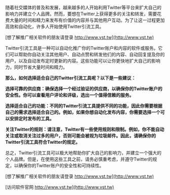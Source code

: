 随着社交媒体的普及和发展，越来越多的人开始利用Twitter等平台来扩大自己的影响力并建立个人品牌。然而，要想在Twitter上获得更多的关注和转发，需要花费大量的时间和精力来发布有价值的内容并与其他用户互动。为了让这一过程更加高效和自动化，许多人开始使用Twitter引流工具。

[想了解推广相关软件的朋友请登录 http://www.vst.tw](http://www.vst.tw)

Twitter引流工具是一种可以自动化推广你的Twitter账户和内容的软件或服务。它们可以帮助你自动关注其他用户、自动点赞和转发他们的内容、自动回复提及你的用户，以及自动发布定时更新的内容。这些功能可以让你更快地扩大自己的影响力，同时节省大量时间和精力。

**那么，如何选择适合自己的Twitter引流工具呢？以下是一些建议：**

**选择可靠的供应商：确保选择一个经过验证的供应商，以确保你的Twitter账户的安全性。你可以查看用户评论和评级，选出一个值得信赖的服务。**

**选择适合自己的功能：不同的Twitter引流工具提供不同的功能，因此你需要根据自己的需求选择适合自己的。例如，如果你想自动化发布内容，你需要选择一个可以安排定时发布的工具。**

**关注Twitter的规则：请注意，Twitter有一些使用规则和限制。例如，你不能自动关注或取消关注过多的用户，否则可能会被视为垃圾邮件。因此，请确保你的Twitter引流工具符合Twitter的规定。**

总之，Twitter引流工具可以极大地帮助你扩大自己的影响力，并建立一个强大的个人品牌。但是，在使用这些工具之前，请务必慎重考虑，并遵守Twitter的规定，以确保你的Twitter账户的安全性和可持续性。

[想了解推广相关软件的朋友请登录 http://www.vst.tw](http://www.vst.tw)


[访问软件官网 http://www.vst.tw](http://www.vst.tw)
